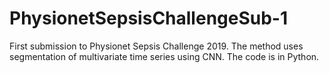 # PhysionetSepsisChallengeSub-1
First submission to Physionet Sepsis Challenge 2019. The method uses segmentation of multivariate time series using CNN.
The code is in Python.
